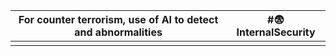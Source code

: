 

| For counter terrorism, use of AI to detect and abnormalities | #😨InternalSecurity |
| ------------------------------------------------------------ | ------------------- |
|                                                              |                     |

